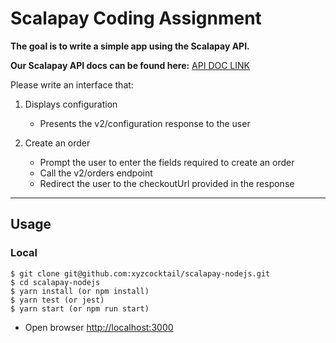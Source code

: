 # Scalapay Coding Assignment

**The goal is to write a simple app using the Scalapay API.**

**Our Scalapay API docs can be found here:** [API DOC LINK](https://docs.api.scalapay.com/)

Please write an interface that:
1. Displays configuration
    - Presents the v2/configuration response to the user

1. Create an order
    - Prompt the user to enter the fields required to create an order
    - Call the v2/orders endpoint
    - Redirect the user to the checkoutUrl provided in the response

---
## Usage 

### Local 

```shell
$ git clone git@github.com:xyzcocktail/scalapay-nodejs.git
$ cd scalapay-nodejs  
$ yarn install (or npm install) 
$ yarn test (or jest)  
$ yarn start (or npm run start) 
```
* Open browser [http://localhost:3000](http://localhost:3000) 

     

